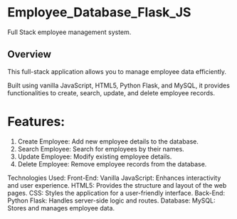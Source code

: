 # Employee_Database_Flask_JS
Full Stack employee management system. 
<br>
<h2>Overview</h2>
<p>This full-stack application allows you to manage employee data efficiently.</p> 
<p>Built using vanilla JavaScript, HTML5, Python Flask, and MySQL, it provides functionalities to create, search, update, and delete employee records.</p>

<h1>Features:</h1>
<div>
  <ol>
  <li>Create Employee: Add new employee details to the database.</li>
  <li>Search Employee: Search for employees by their names.</li>
  <li>Update Employee: Modify existing employee details.</li>
  <li>Delete Employee: Remove employee records from the database.</li>
  </ol>
</div>
  
Technologies Used:
  Front-End:
  Vanilla JavaScript: Enhances interactivity and user experience.
  HTML5: Provides the structure and layout of the web pages.
  CSS: Styles the application for a user-friendly interface.
  Back-End:
  Python Flask: Handles server-side logic and routes.
  Database:
  MySQL: Stores and manages employee data.
